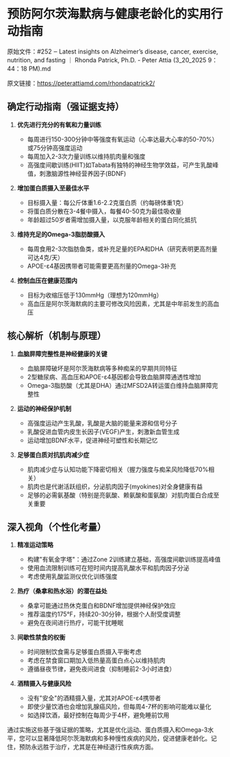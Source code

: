 # 预防阿尔茨海默病与健康老龄化的实用行动指南

原始文件：#252 ‒ Latest insights on Alzheimer’s disease, cancer, exercise, nutrition, and fasting ｜ Rhonda Patrick, Ph.D. - Peter Attia (3_20_2025 9：44：18 PM).md

原文链接：https://peterattiamd.com/rhondapatrick2/

<YouTube videoId="zkp0DRUQ33g" />

## 确定行动指南（强证据支持）

1. **优先进行充分的有氧和力量训练**
   - 每周进行150-300分钟中等强度有氧运动（心率达最大心率的50-70%）或75分钟高强度运动
   - 每周加入2-3次力量训练以维持肌肉量和强度
   - 高强度间歇训练(HIIT)如Tabata有独特的神经生物学效益，可产生乳酸峰值，刺激脑源性神经营养因子(BDNF)

2. **增加蛋白质摄入至最佳水平**
   - 目标摄入量：每公斤体重1.6-2.2克蛋白质（约每磅体重1克）
   - 将蛋白质分散在3-4餐中摄入，每餐40-50克为最佳吸收量
   - 年龄超过50岁者需增加摄入量，以克服年龄相关的蛋白同化抵抗

3. **维持充足的Omega-3脂肪酸摄入**
   - 每周食用2-3次脂肪鱼类，或补充足量的EPA和DHA（研究表明更高剂量可达4克/天）
   - APOE-ε4基因携带者可能需要更高剂量的Omega-3补充

4. **控制血压在健康范围内**
   - 目标为收缩压低于130mmHg（理想为120mmHg）
   - 高血压是阿尔茨海默病的主要可修改风险因素，尤其是中年前发生的高血压

## 核心解析（机制与原理）

1. **血脑屏障完整性是神经健康的关键**
   - 血脑屏障破坏是阿尔茨海默病等多种痴呆的早期共同特征
   - 2型糖尿病、高血压和APOE-ε4基因都会导致血脑屏障通透性增加
   - Omega-3脂肪酸（尤其是DHA）通过MFSD2A转运蛋白维持血脑屏障完整性

2. **运动的神经保护机制**
   - 高强度运动产生乳酸，乳酸是大脑的能量来源和信号分子
   - 乳酸促进血管内皮生长因子(VEGF)产生，刺激新血管生成
   - 运动增加BDNF水平，促进神经可塑性和长期记忆

3. **足够蛋白质对抗肌肉减少症**
   - 肌肉减少症与认知功能下降密切相关（握力强度与痴呆风险降低70%相关）
   - 肌肉也是代谢活跃组织，分泌肌肉因子(myokines)对全身健康有益
   - 足够的必需氨基酸（特别是亮氨酸、赖氨酸和蛋氨酸）对肌肉蛋白合成至关重要

## 深入视角（个性化考量）

1. **精准运动策略**
   - 构建"有氧金字塔"：通过Zone 2训练建立基础，高强度间歇训练提高峰值
   - 使用血流限制训练可在短时间内提高乳酸水平和肌肉因子分泌
   - 考虑使用乳酸监测仪优化训练强度

2. **热疗（桑拿和热水浴）的潜在益处**
   - 桑拿可能通过热休克蛋白和BDNF增加提供神经保护效应
   - 推荐温度约175°F，持续20-30分钟，根据个人耐受度调整
   - 避免在夜间进行热疗，可能干扰睡眠

3. **间歇性禁食的权衡**
   - 时间限制饮食需与足够蛋白质摄入平衡考虑
   - 考虑在禁食窗口期加入低热量高蛋白点心以维持肌肉
   - 遵循昼夜节律，避免夜间进食（抑制睡前2-3小时进食）

4. **酒精摄入与健康风险**
   - 没有"安全"的酒精摄入量，尤其对APOE-ε4携带者
   - 即使少量饮酒也会增加乳腺癌风险，但每周4-7杯的影响可能难以量化
   - 如选择饮酒，最好控制在每周少于4杯，避免睡前饮用

通过实施这些基于强证据的策略，尤其是优化运动、蛋白质摄入和Omega-3水平，您可以显著降低阿尔茨海默病和多种慢性疾病的风险，促进健康老龄化。记住，预防永远胜于治疗，尤其是在神经退行性疾病方面。
